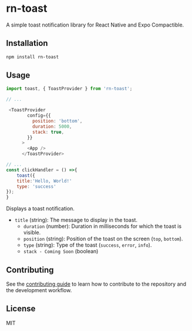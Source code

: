 # rn-toast

A simple toast notification library for React Native and Expo Compactible.

## Installation

```sh
npm install rn-toast
```

## Usage

```js
import toast, { ToastProvider } from 'rn-toast';

// ...

 <ToastProvider
        config={{
          position: 'bottom',
          duration: 5000,
          stack: true,
        }}
      >
        <App />
      </ToastProvider>

// ...
const clickHandler = () =>{
    toast({
    title:'Hello, World!'
    type: 'success'
});
}
```

Displays a toast notification.

- `title` (string): The message to display in the toast.
    - `duration` (number): Duration in milliseconds for which the toast is visible.
    - `position` (string): Position of the toast on the screen (`top`, `bottom`).
    - `type` (string): Type of the toast (`success`, `error`, `info`).
    - `stack - Coming Soon` (boolean)

## Contributing

See the [contributing guide](CONTRIBUTING.md) to learn how to contribute to the repository and the development workflow.

## License

MIT